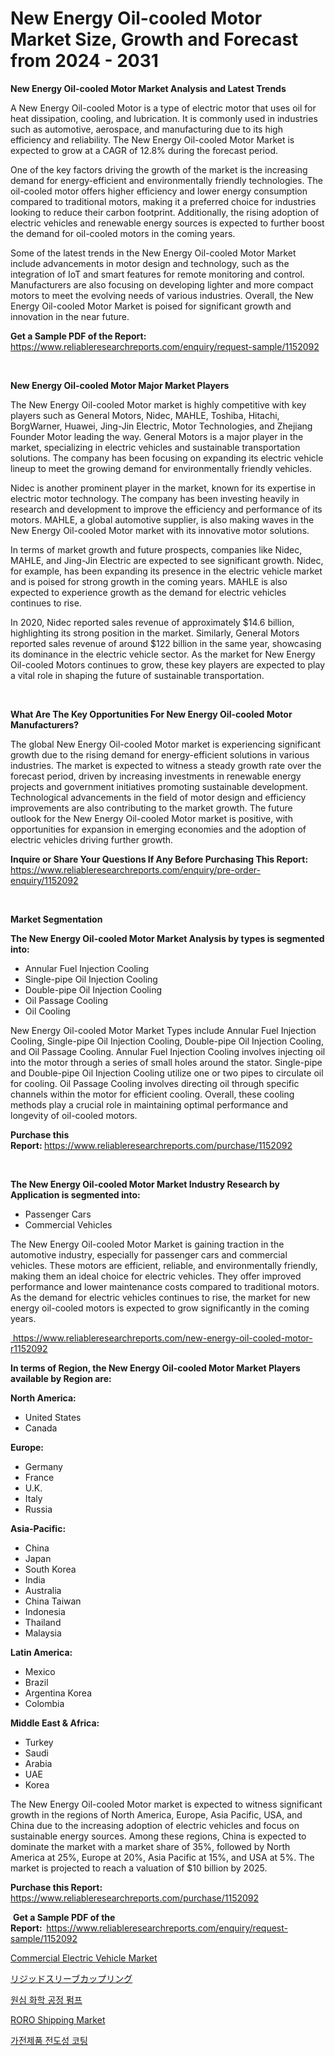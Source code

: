<p><h1>New Energy Oil-cooled Motor Market Size, Growth and Forecast from 2024 - 2031</h1></p><p><strong>New Energy Oil-cooled Motor Market Analysis and Latest Trends</strong></p>
<p><p>A New Energy Oil-cooled Motor is a type of electric motor that uses oil for heat dissipation, cooling, and lubrication. It is commonly used in industries such as automotive, aerospace, and manufacturing due to its high efficiency and reliability. The New Energy Oil-cooled Motor Market is expected to grow at a CAGR of 12.8% during the forecast period.</p><p>One of the key factors driving the growth of the market is the increasing demand for energy-efficient and environmentally friendly technologies. The oil-cooled motor offers higher efficiency and lower energy consumption compared to traditional motors, making it a preferred choice for industries looking to reduce their carbon footprint. Additionally, the rising adoption of electric vehicles and renewable energy sources is expected to further boost the demand for oil-cooled motors in the coming years.</p><p>Some of the latest trends in the New Energy Oil-cooled Motor Market include advancements in motor design and technology, such as the integration of IoT and smart features for remote monitoring and control. Manufacturers are also focusing on developing lighter and more compact motors to meet the evolving needs of various industries. Overall, the New Energy Oil-cooled Motor Market is poised for significant growth and innovation in the near future.</p></p>
<p><strong>Get a Sample PDF of the Report:&nbsp;</strong> <a href="https://www.reliableresearchreports.com/enquiry/request-sample/1152092">https://www.reliableresearchreports.com/enquiry/request-sample/1152092</a></p>
<p>&nbsp;</p>
<p><strong>New Energy Oil-cooled Motor Major Market Players</strong></p>
<p><p>The New Energy Oil-cooled Motor market is highly competitive with key players such as General Motors, Nidec, MAHLE, Toshiba, Hitachi, BorgWarner, Huawei, Jing-Jin Electric, Motor Technologies, and Zhejiang Founder Motor leading the way. General Motors is a major player in the market, specializing in electric vehicles and sustainable transportation solutions. The company has been focusing on expanding its electric vehicle lineup to meet the growing demand for environmentally friendly vehicles.</p><p>Nidec is another prominent player in the market, known for its expertise in electric motor technology. The company has been investing heavily in research and development to improve the efficiency and performance of its motors. MAHLE, a global automotive supplier, is also making waves in the New Energy Oil-cooled Motor market with its innovative motor solutions.</p><p>In terms of market growth and future prospects, companies like Nidec, MAHLE, and Jing-Jin Electric are expected to see significant growth. Nidec, for example, has been expanding its presence in the electric vehicle market and is poised for strong growth in the coming years. MAHLE is also expected to experience growth as the demand for electric vehicles continues to rise.</p><p>In 2020, Nidec reported sales revenue of approximately $14.6 billion, highlighting its strong position in the market. Similarly, General Motors reported sales revenue of around $122 billion in the same year, showcasing its dominance in the electric vehicle sector. As the market for New Energy Oil-cooled Motors continues to grow, these key players are expected to play a vital role in shaping the future of sustainable transportation.</p></p>
<p>&nbsp;</p>
<p><strong>What Are The Key Opportunities For New Energy Oil-cooled Motor Manufacturers?</strong></p>
<p><p>The global New Energy Oil-cooled Motor market is experiencing significant growth due to the rising demand for energy-efficient solutions in various industries. The market is expected to witness a steady growth rate over the forecast period, driven by increasing investments in renewable energy projects and government initiatives promoting sustainable development. Technological advancements in the field of motor design and efficiency improvements are also contributing to the market growth. The future outlook for the New Energy Oil-cooled Motor market is positive, with opportunities for expansion in emerging economies and the adoption of electric vehicles driving further growth.</p></p>
<p><strong>Inquire or Share Your Questions If Any Before Purchasing This Report:</strong> <a href="https://www.reliableresearchreports.com/enquiry/pre-order-enquiry/1152092">https://www.reliableresearchreports.com/enquiry/pre-order-enquiry/1152092</a></p>
<p>&nbsp;</p>
<p><strong>Market Segmentation</strong></p>
<p><strong>The New Energy Oil-cooled Motor Market Analysis by types is segmented into:</strong></p>
<p><ul><li>Annular Fuel Injection Cooling</li><li>Single-pipe Oil Injection Cooling</li><li>Double-pipe Oil Injection Cooling</li><li>Oil Passage Cooling</li><li>Oil Cooling</li></ul></p>
<p><p>New Energy Oil-cooled Motor Market Types include Annular Fuel Injection Cooling, Single-pipe Oil Injection Cooling, Double-pipe Oil Injection Cooling, and Oil Passage Cooling. Annular Fuel Injection Cooling involves injecting oil into the motor through a series of small holes around the stator. Single-pipe and Double-pipe Oil Injection Cooling utilize one or two pipes to circulate oil for cooling. Oil Passage Cooling involves directing oil through specific channels within the motor for efficient cooling. Overall, these cooling methods play a crucial role in maintaining optimal performance and longevity of oil-cooled motors.</p></p>
<p><strong>Purchase this Report:&nbsp;</strong><a href="https://www.reliableresearchreports.com/purchase/1152092">https://www.reliableresearchreports.com/purchase/1152092</a></p>
<p>&nbsp;</p>
<p><strong>The New Energy Oil-cooled Motor Market Industry Research by Application is segmented into:</strong></p>
<p><ul><li>Passenger Cars</li><li>Commercial Vehicles</li></ul></p>
<p><p>The New Energy Oil-cooled Motor Market is gaining traction in the automotive industry, especially for passenger cars and commercial vehicles. These motors are efficient, reliable, and environmentally friendly, making them an ideal choice for electric vehicles. They offer improved performance and lower maintenance costs compared to traditional motors. As the demand for electric vehicles continues to rise, the market for new energy oil-cooled motors is expected to grow significantly in the coming years.</p></p>
<p><a href="https://www.reliableresearchreports.com/new-energy-oil-cooled-motor-r1152092">&nbsp;https://www.reliableresearchreports.com/new-energy-oil-cooled-motor-r1152092</a></p>
<p><strong>In terms of Region, the New Energy Oil-cooled Motor Market Players available by Region are:</strong></p>
<p>
    <p> <strong> North America: </strong>
        <ul>
            <li>United States</li>
            <li>Canada</li>
        </ul>
        </p> 
    <p> <strong> Europe: </strong>
        <ul>
            <li>Germany</li>
            <li>France</li>
            <li>U.K.</li>
            <li>Italy</li>
            <li>Russia</li>
        </ul>
        </p> 
    <p> <strong> Asia-Pacific: </strong>
        <ul>
            <li>China</li>
            <li>Japan</li>
            <li>South Korea</li>
            <li>India</li>
            <li>Australia</li>
            <li>China Taiwan</li>
            <li>Indonesia</li>
            <li>Thailand</li>
            <li>Malaysia</li>
        </ul>
        </p> 
    <p> <strong> Latin America: </strong>
        <ul>
            <li>Mexico</li>
            <li>Brazil</li>
            <li>Argentina Korea</li>
            <li>Colombia</li>
        </ul>
        </p> 
    <p> <strong> Middle East & Africa: </strong>
        <ul>
            <li>Turkey</li>
            <li>Saudi</li>
            <li>Arabia</li>
            <li>UAE</li>
            <li>Korea</li>
        </ul>
    </p>
    </p>
<p><p>The New Energy Oil-cooled Motor market is expected to witness significant growth in the regions of North America, Europe, Asia Pacific, USA, and China due to the increasing adoption of electric vehicles and focus on sustainable energy sources. Among these regions, China is expected to dominate the market with a market share of 35%, followed by North America at 25%, Europe at 20%, Asia Pacific at 15%, and USA at 5%. The market is projected to reach a valuation of $10 billion by 2025.</p></p>
<p><strong>Purchase this Report: </strong><a href="https://www.reliableresearchreports.com/purchase/1152092">https://www.reliableresearchreports.com/purchase/1152092</a></p>
<p>&nbsp;<strong>Get a Sample PDF of the Report:&nbsp;&nbsp;</strong><a href="https://www.reliableresearchreports.com/enquiry/request-sample/1152092">https://www.reliableresearchreports.com/enquiry/request-sample/1152092</a></p>
<p><strong></strong></p>
<p><p><a href="https://github.com/vregtldg37/Market-Research-Report-List-1/blob/main/commercial-electric-vehicle-market.md">Commercial Electric Vehicle Market</a></p><p><a href="https://github.com/LuzHills1972/Market-Research-Report-List-1/blob/main/4162789128016.md">リジッドスリーブカップリング</a></p><p><a href="https://github.com/Madalyell456456/Market-Research-Report-List-2/blob/main/7283895115131.md">원심 화학 공정 펌프</a></p><p><a href="https://github.com/syaifulanwaramsyori/Market-Research-Report-List-1/blob/main/roro-shipping-market.md">RORO Shipping Market</a></p><p><a href="https://github.com/garnett961902/Market-Research-Report-List-1/blob/main/3968406115132.md">가전제품 전도성 코팅</a></p></p>